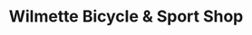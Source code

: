 ---
title: "Wilmette Bicycle & Sport Shop"
url: /wilmette/wilmette-bicycle-und-sport-shop/
shop: Fahrrad
---